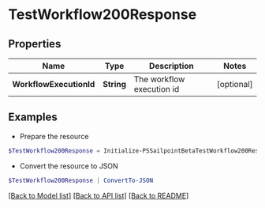 # TestWorkflow200Response
## Properties

Name | Type | Description | Notes
------------ | ------------- | ------------- | -------------
**WorkflowExecutionId** | **String** | The workflow execution id | [optional] 

## Examples

- Prepare the resource
```powershell
$TestWorkflow200Response = Initialize-PSSailpointBetaTestWorkflow200Response  -WorkflowExecutionId 0e11cefa-96e7-4b67-90d0-065bc1da5753
```

- Convert the resource to JSON
```powershell
$TestWorkflow200Response | ConvertTo-JSON
```

[[Back to Model list]](../README.md#documentation-for-models) [[Back to API list]](../README.md#documentation-for-api-endpoints) [[Back to README]](../README.md)

